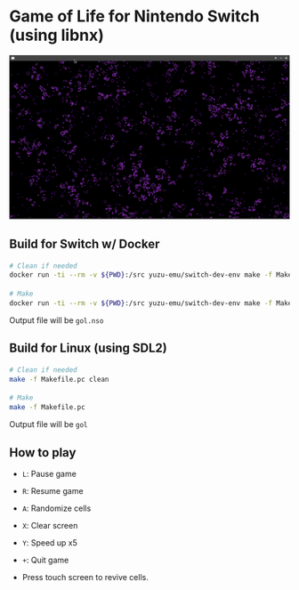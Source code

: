 # Game of Life for Nintendo Switch (using libnx)

![screenshot](assets/gol.png "Game of Life")

## Build for Switch w/ Docker

```bash
# Clean if needed
docker run -ti --rm -v ${PWD}:/src yuzu-emu/switch-dev-env make -f Makefile.switch clean

# Make
docker run -ti --rm -v ${PWD}:/src yuzu-emu/switch-dev-env make -f Makefile.switch
```

Output file will be `gol.nso`

## Build for Linux (using SDL2)

```bash
# Clean if needed
make -f Makefile.pc clean

# Make
make -f Makefile.pc
```

Output file will be `gol`

## How to play

- `L`: Pause game
- `R`: Resume game
- `A`: Randomize cells
- `X`: Clear screen
- `Y`: Speed up x5
- `+`: Quit game

- Press touch screen to revive cells.
